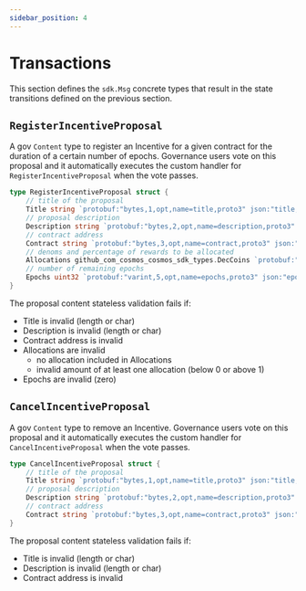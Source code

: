 ```yaml
---
sidebar_position: 4
---
```


# Transactions

This section defines the `sdk.Msg` concrete types that result in the state transitions defined on the previous section.

## `RegisterIncentiveProposal`

A gov `Content` type to register an Incentive for a given contract for the duration of a certain number of epochs.
Governance users vote on this proposal
and it automatically executes the custom handler for `RegisterIncentiveProposal` when the vote passes.

```go
type RegisterIncentiveProposal struct {
	// title of the proposal
	Title string `protobuf:"bytes,1,opt,name=title,proto3" json:"title,omitempty"`
	// proposal description
	Description string `protobuf:"bytes,2,opt,name=description,proto3" json:"description,omitempty"`
	// contract address
	Contract string `protobuf:"bytes,3,opt,name=contract,proto3" json:"contract,omitempty"`
	// denoms and percentage of rewards to be allocated
	Allocations github_com_cosmos_cosmos_sdk_types.DecCoins `protobuf:"bytes,4,rep,name=allocations,proto3,castrepeated=github.com/cosmos/cosmos-sdk/types.DecCoins" json:"allocations"`
	// number of remaining epochs
	Epochs uint32 `protobuf:"varint,5,opt,name=epochs,proto3" json:"epochs,omitempty"`
}
```

The proposal content stateless validation fails if:

- Title is invalid (length or char)
- Description is invalid (length or char)
- Contract address is invalid
- Allocations are invalid
    - no allocation included in Allocations
    - invalid amount of at least one allocation (below 0 or above 1)
- Epochs are invalid (zero)

## `CancelIncentiveProposal`

A gov `Content` type to remove an Incentive.
Governance users vote on this proposal
and it automatically executes the custom handler for `CancelIncentiveProposal` when the vote passes.

```go
type CancelIncentiveProposal struct {
	// title of the proposal
	Title string `protobuf:"bytes,1,opt,name=title,proto3" json:"title,omitempty"`
	// proposal description
	Description string `protobuf:"bytes,2,opt,name=description,proto3" json:"description,omitempty"`
	// contract address
	Contract string `protobuf:"bytes,3,opt,name=contract,proto3" json:"contract,omitempty"`
}
```

The proposal content stateless validation fails if:

- Title is invalid (length or char)
- Description is invalid (length or char)
- Contract address is invalid
